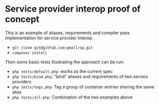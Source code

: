 # Service provider interop proof of concept

This is an example of aliases, requirements and compiler pass implementation for service provider interop.

* `git clone git@github.com:pmall/sp.git`
* `composer install`

Then some basic tests illustrating the approach can be run:

* `php tests/default.php`: works as the current spec
* `php tests/bind.php`: "bind" aliases and requirements of two service providers
* `php tests/tags.php`: Tag a group of container entries sharing the same alias
* `php tests/all.php`: Combination of the two examples above
